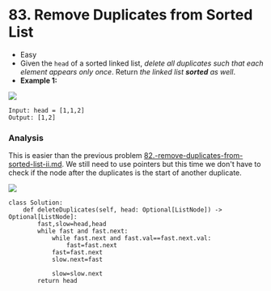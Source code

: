 # 83. Remove Duplicates from Sorted List

* Easy
* Given the `head` of a sorted linked list, _delete all duplicates such that each element appears only once_. Return _the linked list **sorted** as well_.
* **Example 1:**

![](https://assets.leetcode.com/uploads/2021/01/04/list1.jpg)

```
Input: head = [1,1,2]
Output: [1,2]
```



### Analysis&#x20;

This is easier than the previous problem [82.-remove-duplicates-from-sorted-list-ii.md](82.-remove-duplicates-from-sorted-list-ii.md "mention"). We still need to use pointers but this time we don't have to check if the node after the duplicates is the start of another duplicate.&#x20;

![](<../../../../.gitbook/assets/image (193).png>)

```
class Solution:
    def deleteDuplicates(self, head: Optional[ListNode]) -> Optional[ListNode]:
        fast,slow=head,head
        while fast and fast.next:
            while fast.next and fast.val==fast.next.val:
                fast=fast.next
            fast=fast.next
            slow.next=fast
            
            slow=slow.next
        return head
```
